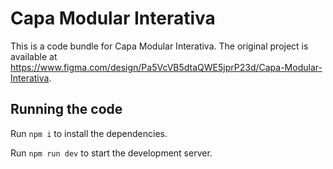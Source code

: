 
  # Capa Modular Interativa

  This is a code bundle for Capa Modular Interativa. The original project is available at https://www.figma.com/design/Pa5VcVB5dtaQWE5jprP23d/Capa-Modular-Interativa.

  ## Running the code

  Run `npm i` to install the dependencies.

  Run `npm run dev` to start the development server.
  
